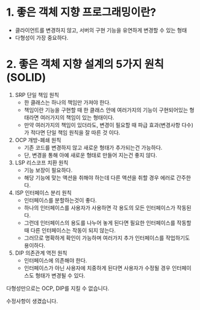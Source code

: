 # 1. 좋은 객체 지향 프로그래밍이란?

 + 클라이언트를 변경하지 않고, 서버의 구현 기능을 유연하게 변경할 수 있는 형태
 + 다형성이 가장 중요하다.

# 2. 좋은 객체 지향 설계의 5가지 원칙(SOLID)

1. SRP 단일 책임 원칙
   + 한 클래스는 하나의 책임만 가져야 한다.
   + 책임이란 기능을 구현할 때 한 클래스 안에 여러가지의 기능이 구현되어있는 형태라면 여러가지의 책임이 있는 형태이다.
   + 만약 여러가지의 책임이 있더라도, 변경이 필요할 때 파급 효과(변경사항 다수)가 적다면 단일 책임 원칙을 잘 따른 것 이다.
2. OCP 개방-폐쇄 원칙
   + 기존 코드를 변경하지 않고 새로운 형태가 추가되는건 가능하다.
   + 단, 변경을 통해 아예 새로운 형태로 만들어 지는건 좋지 않다.
3. LSP 리스코프 치환 원칙
   + 기능 보장이 필요하다.
   + 해당 기능에 맞는 액션을 취해야 하는데 다른 액션을 취할 경우 에러로 간주한다.
4. ISP 인터페이스 분리 원칙
   + 인터페이스를 분할하는것이 좋다.
   + 하나의 인터페이스를 사용자가 사용하면 각 용도의 모든 인터페이스가 작동된다.
   + 그런데 인터페이스의 용도를 나누어 놓게 된다면 필요한 인터페이스를 작동할 때 다른 인터페이스는 작동이 되지 않는다.
   + 그러므로 명확하게 확인이 가능하며 여러가지 추가 인터페이스를 작업하기도 용이하다.
5. DIP 의존관계 역전 원칙
   + 인터페이스에 의존해야 한다.
   + 인터페이스가 아닌 사용자에 치중하게 된다면 사용자가 수정될 경우 인터페이스도 형태가 변경될 수 있다.

다형성만으로는 OCP, DIP를 지킬 수 없습니다.

수정사항이 생겼습니다.

